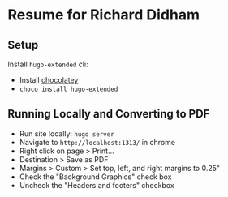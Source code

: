 # Resume for Richard Didham

## Setup

Install `hugo-extended` cli:

- Install [chocolatey](https://chocolatey.org/)
- `choco install hugo-extended`

## Running Locally and Converting to PDF

- Run site locally: `hugo server`
- Navigate to `http://localhost:1313/` in chrome
- Right click on page > Print...
- Destination > Save as PDF
- Margins > Custom > Set top, left, and right margins to 0.25"
- Check the "Background Graphics" check box
- Uncheck the "Headers and footers" checkbox